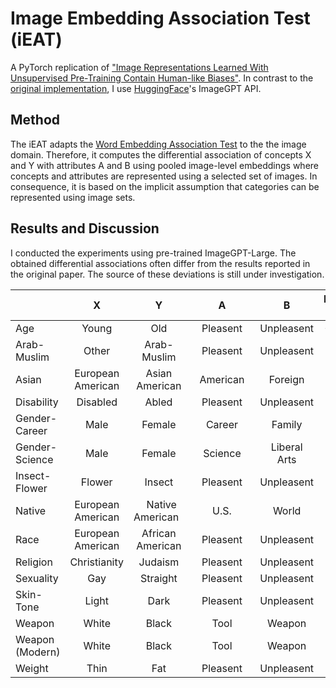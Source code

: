 # Image Embedding Association Test (iEAT)
A PyTorch replication of ["Image Representations Learned With Unsupervised Pre-Training Contain Human-like Biases"](https://arxiv.org/pdf/2010.15052.pdf). In contrast to the [original implementation](https://github.com/ryansteed/ieat), I use [HuggingFace](https://huggingface.co/docs/transformers/model_doc/imagegpt)'s ImageGPT API. 

## Method

The iEAT adapts the [Word Embedding Association Test](https://www.science.org/doi/10.1126/science.aal4230) to the the image domain. Therefore, it computes the differential association of concepts X and Y with attributes A and B using pooled image-level embeddings where concepts and attributes are represented using a selected set of images. In consequence, it is based on the implicit assumption that categories can be represented using image sets.

## Results and Discussion 

I conducted the experiments using pre-trained ImageGPT-Large. The obtained differential associations often differ from the results reported in the original paper. The source of these deviations is still under investigation. 

|                 | X                 | Y                | A             | B             | Effect Size   | p-Value       |
| --------------- |:-----------------:|:----------------:|:-------------:|:-------------:|:-------------:|:-------------:|
| Age             | Young             | Old              | Pleasent      | Unpleasent    | -0.37     | 0.74      |  
| Arab-Muslim     | Other             | Arab-Muslim      | Pleasent      | Unpleasent    | 1.00          | 0.01          |  
| Asian           | European American | Asian American   | &nbsp;&nbsp;American&nbsp;&nbsp;      | Foreign       | 0.42          | 0.25          |  
| Disability      | Disabled          | Abled            | Pleasent      | Unpleasent    | 0.84          | 0.14          |  
| Gender-Career   | Male              | Female           | Career        | Family        |      |       |  
| Gender-Science  | Male              | Female           | Science       | Liberal Arts  |      |       |  
| Insect-Flower   | Flower            | Insect           | Pleasent      | Unpleasent    |      |       |  
| Native          | European American | &nbsp;&nbsp;Native American&nbsp;&nbsp;  | U.S.          | World         |      |       |  
| Race            | European American | African American | Pleasent      | Unpleasent    |      |       |
| Religion        | Christianity      | Judaism          | Pleasent      | Unpleasent    |      |       |
| Sexuality       | Gay               | Straight         | Pleasent      | Unpleasent    |      |       |
| Skin-Tone       | Light             | Dark             | Pleasent      | Unpleasent    |      |       |
| Weapon          | White             | Black            | Tool          | Weapon        |      |       |
| Weapon (Modern) | White             | Black            | Tool          | Weapon        |      |       |
| Weight          | Thin              | Fat              | Pleasent      | Unpleasent    |      |       |

